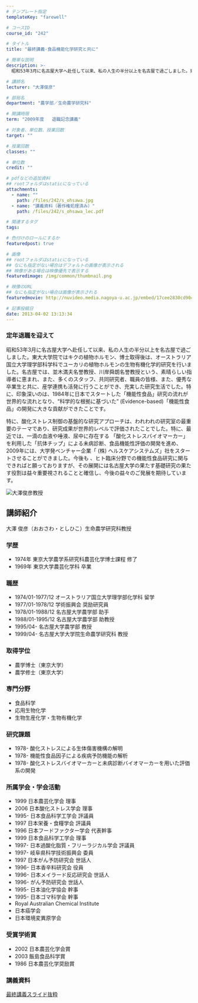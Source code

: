 ```yaml
---
# テンプレート指定
templateKey: "farewell"

# コースID
course_id: "242"

# タイトル
title: "最終講義-食品機能化学研究と共に"

# 簡単な説明
description: >-
  昭和53年3月に名古屋大学へ赴任して以来、私の人生の半分以上を名古屋で過ごしました。東大大学院ではキクの植物ホルモン、博士取得後は、オーストラリア国立大学理学部科学科でユーカリの植物ホルモンの生物...

# 講師名
lecturer: "大澤俊彦"

# 部局名
department: "農学部／生命農学研究科"

# 開講時限
term: "2009年度	退職記念講義"

# 対象者、単位数、授業回数
target: ""

# 授業回数
classes: ""

# 単位数
credit: ""

# pdfなどの追加資料
## rootフォルダはstaticになっている
attachments: 
  - name: "" 
    path: /files/242/s_ohsawa.jpg
  - name: "講義資料（著作権処理済み）" 
    path: /files/242/s_ohsawa_lec.pdf

# 関連するタグ
tags:

# 色付けのロールにするか
featuredpost: true

# 画像
## rootフォルダはstaticになっている
## なにも指定がない場合はデフォルトの画像が表示される
## 映像がある場合は映像優先で表示する
featuredimage: /img/common/thumbnail.png

# 映像のURL
## なにも指定がない場合は画像が表示される
featuredmovie: http://nuvideo.media.nagoya-u.ac.jp/embed/17cee2830cd904b915b8b164a49f99544f6df7c2

# 記事投稿日
date: 2013-04-02 13:13:34
---
```


### 定年退職を迎えて

昭和53年3月に名古屋大学へ赴任して以来、私の人生の半分以上を名古屋で過ごしました。東大大学院ではキクの植物ホルモン、博士取得後は、オーストラリア国立大学理学部科学科でユーカリの植物ホルモンの生物有機化学的研究を行いました。名古屋では、並木満夫名誉教授、川岸舜朗名誉教授という、素晴らしい指導者に恵まれ、また、多くのスタッフ、共同研究者、職員の皆様、また、優秀な卒業生と共に、産学連携も活発に行うことができ、充実した研究生活でした。特に、印象深いのは、1984年に日本でスタートした「機能性食品」研究の流れが世界的な流れとなり、“科学的な根拠に基づいた” (Evidence-based)「機能性食品」の開発に大きな貢献ができたことです。

特に、酸化ストレス制御の基盤的な研究アプローチは、われわれの研究室の最重要のテーマであり、研究成果が世界的レベルで評価されたことでした。特に、最近では、一滴の血液や唾液、尿中に存在する 「酸化ストレスバイオマーカー」を利用した「抗体チップ」による未病診断、食品機能性評価の開発を進め、2009年には、大学発ベンチャー企業「 (株) ヘルスケアシステムズ」社をスタートさせることができました。今後も 、ヒト臨床分野での機能性食品研究に関与できればと願っておりますが、その展開には名古屋大学の果たす基礎研究の果たす役割は益々重要視されることと確信し、今後の益々のご発展を期待しています。

![大澤俊彦教授](/files/242/s_ohsawa.jpg) 
## 講師紹介

大澤 俊彦（おおさわ・としひこ）生命農学研究科教授

### 学歴

* 1974年 東京大学農学系研究科農芸化学博士課程 修了
* 1969年 東京大学農芸化学科 卒業

### 職歴

* 1974/01-1977/12 オーストラリア国立大学理学部化学科 留学
* 1977/01-1978/12 学術振興会 奨励研究員
* 1978/01-1988/12 名古屋大学農学部 助手
* 1988/01-1995/12 名古屋大学農学部 助教授
* 1995/04- 名古屋大学農学部 教授
* 1999/04- 名古屋大学大学院生命農学研究科 教授

### 取得学位

* 農学博士（東京大学）
* 農学修士（東京大学）

### 専門分野

* 食品科学
* 応用生物化学
* 生物生産化学・生物有機化学

### 研究課題

* 1978- 酸化ストレスによる生体傷害機構の解明
* 1978- 機能性食品因子による疾病予防機能の解析
* 1978- 酸化ストレスバイオマーカーと未病診断バイオマーカーを用いた評価系の開発

### 所属学会・学会活動

* 1999 日本農芸化学会 理事
* 2006 日本酸化ストレス学会 理事
* 1995- 日本食品科学工学会 評議員
* 1997 日本栄養・食糧学会 評議員
* 1996 日本フードファクター学会 代表幹事
* 1999 日本食品科学工学会 理事
* 1997- 日本過酸化脂質・フリーラジカル学会 評議員
* 1997- 岐阜県科学技術振興会 委員
* 1997 日本がん予防研究会 世話人
* 1996- 日本香辛料研究会 役員
* 1996- 日本メイラード反応研究会 世話人
* 1996- がん予防研究会 世話人
* 1995- 日本油化学協会 幹事
* 1995- 日本ゴマ科学会 幹事
* Royal Australian Chemical Institute
* 日本癌学会
* 日本環境変異原学会

### 受賞学術賞

* 2002 日本農芸化学会賞
* 2003 飯島食品科学賞
* 1986 日本農芸化学奨励賞

### 講義資料

[最終講義スライド抜粋](/files/242/s_ohsawa_lec.pdf) 
